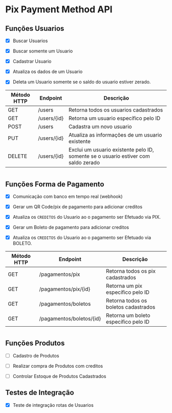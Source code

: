# Pix Payment Method API


## Funções Usuarios

- [X] Buscar Usuarios

- [X] Buscar somente um Usuario

- [X] Cadastrar Usuario

- [X] Atualiza os dados de um Usuario

- [X] Deleta um Usuario somente se o saldo do usuario estiver zerado.

| Método HTTP	| Endpoint | Descrição |
|--------|----------|----------|
| GET |	/users |	Retorna todos os usuarios cadastrados |
| GET |	/users/{id} |	Retorna um usuario específico pelo ID |
| POST |	/users |	Cadastra um novo usuario |
| PUT |	/users/{id} |	Atualiza as informações de um usuario existente |
| DELETE |	/users/{id} |	Exclui um usuario existente pelo ID, somente se o usuario estiver com saldo zerado |
#

## Funções Forma de Pagamento

- [X] Comunicação com banco em tempo real (webhook)

- [X] Gerar um QR Code/pix de pagamento para adicionar creditos

- [X] Atualiza os `CREDITOS` do Usuario ao o pagamento ser Efetuado via PIX.

- [X] Gerar um Boleto de pagamento para adicionar creditos

- [X] Atualiza os `CREDITOS` do Usuario ao o pagamento ser Efetuado via BOLETO.

| Método HTTP	| Endpoint | Descrição |
|--------|----------|----------|
| GET |	/pagamentos/pix |	Retorna todos os pix cadastrados |
| GET |	/pagamentos/pix/{id} |	Retorna um pix específico pelo ID |
| GET |	/pagamentos/boletos |	Retorna todos os boletos cadastrados |
| GET |	/pagamentos/boletos/{id} |	Retorna um boleto específico pelo ID |

#

## Funções Produtos

- [ ] Cadastro de Produtos

- [ ] Realizar compra de Produtos com creditos

- [ ] Controlar Estoque de Produtos Cadastrados


## Testes de Integração

- [X] Teste de integração rotas de Usuarios